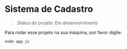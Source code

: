 <h1> Sistema de Cadastro </h1>

> Status do projeto: Em desenvolvimento

Para rodar esse projeto na sua máquina, por favor digite:

```
node app.js
```
